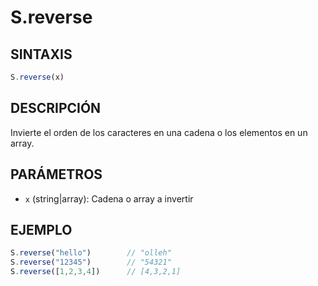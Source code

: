 # S.reverse

## SINTAXIS
```javascript
S.reverse(x)
```

## DESCRIPCIÓN
Invierte el orden de los caracteres en una cadena o los elementos en un array.

## PARÁMETROS
- `x` (string|array): Cadena o array a invertir

## EJEMPLO
```javascript
S.reverse("hello")        // "olleh"
S.reverse("12345")        // "54321"
S.reverse([1,2,3,4])      // [4,3,2,1]
```